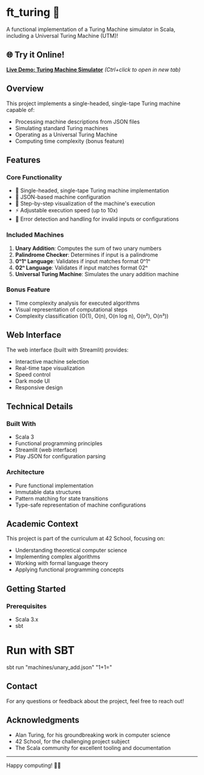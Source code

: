 # ft_turing 🤖

A functional implementation of a Turing Machine simulator in Scala, including a Universal Turing Machine (UTM)!

## 🌐 Try it Online! 

**[Live Demo: Turing Machine Simulator](https://turingmachine.streamlit.app/)** *(Ctrl+click to open in new tab)*

## Overview

This project implements a single-headed, single-tape Turing machine capable of:
- Processing machine descriptions from JSON files
- Simulating standard Turing machines
- Operating as a Universal Turing Machine
- Computing time complexity (bonus feature)

## Features

### Core Functionality
- 🎯 Single-headed, single-tape Turing machine implementation
- 📝 JSON-based machine configuration
- 🔄 Step-by-step visualization of the machine's execution
- ⚡ Adjustable execution speed (up to 10x)
- 🛑 Error detection and handling for invalid inputs or configurations

### Included Machines
1. **Unary Addition**: Computes the sum of two unary numbers
2. **Palindrome Checker**: Determines if input is a palindrome
3. **0ⁿ1ⁿ Language**: Validates if input matches format 0ⁿ1ⁿ
4. **02ⁿ Language**: Validates if input matches format 02ⁿ
5. **Universal Turing Machine**: Simulates the unary addition machine

### Bonus Feature
- Time complexity analysis for executed algorithms
- Visual representation of computational steps
- Complexity classification (O(1), O(n), O(n log n), O(n²), O(n³))

## Web Interface

The web interface (built with Streamlit) provides:
- Interactive machine selection
- Real-time tape visualization
- Speed control
- Dark mode UI
- Responsive design

## Technical Details

### Built With
- Scala 3
- Functional programming principles
- Streamlit (web interface)
- Play JSON for configuration parsing

### Architecture
- Pure functional implementation
- Immutable data structures
- Pattern matching for state transitions
- Type-safe representation of machine configurations

## Academic Context

This project is part of the curriculum at 42 School, focusing on:
- Understanding theoretical computer science
- Implementing complex algorithms
- Working with formal language theory
- Applying functional programming concepts

## Getting Started

### Prerequisites
- Scala 3.x
- sbt

# Run with SBT
sbt run "machines/unary_add.json" "1+1="

## Contact

For any questions or feedback about the project, feel free to reach out!

## Acknowledgments

- Alan Turing, for his groundbreaking work in computer science
- 42 School, for the challenging project subject
- The Scala community for excellent tooling and documentation

---
Happy computing! 🧮✨